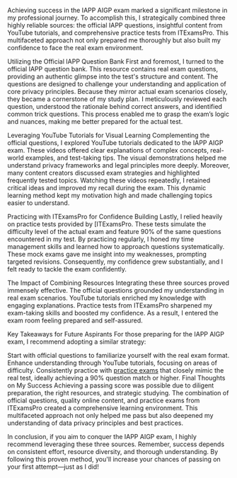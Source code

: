 Achieving success in the IAPP AIGP exam marked a significant milestone in my professional journey. To accomplish this, I strategically combined three highly reliable sources: the official IAPP questions, insightful content from YouTube tutorials, and comprehensive practice tests from ITExamsPro. This multifaceted approach not only prepared me thoroughly but also built my confidence to face the real exam environment.

Utilizing the Official IAPP Question Bank
First and foremost, I turned to the official IAPP question bank. This resource contains real exam questions, providing an authentic glimpse into the test's structure and content. The questions are designed to challenge your understanding and application of core privacy principles. Because they mirror actual exam scenarios closely, they became a cornerstone of my study plan. I meticulously reviewed each question, understood the rationale behind correct answers, and identified common trick questions. This process enabled me to grasp the exam’s logic and nuances, making me better prepared for the actual test.

Leveraging YouTube Tutorials for Visual Learning
Complementing the official questions, I explored YouTube tutorials dedicated to the IAPP AIGP exam. These videos offered clear explanations of complex concepts, real-world examples, and test-taking tips. The visual demonstrations helped me understand privacy frameworks and legal principles more deeply. Moreover, many content creators discussed exam strategies and highlighted frequently tested topics. Watching these videos repeatedly, I retained critical ideas and improved my recall during the exam. This dynamic learning method kept my motivation high and made challenging topics easier to understand.

Practicing with ITExamsPro for Confidence Building
Lastly, I relied heavily on practice tests provided by [ITExamsPro. These tests simulate the difficulty level of the actual exam and feature 90% of the same questions encountered in my test. By practicing regularly, I honed my time management skills and learned how to approach questions systematically. These mock exams gave me insight into my weaknesses, prompting targeted revisions. Consequently, my confidence grew substantially, and I felt ready to tackle the exam confidently.

The Impact of Combining Resources
Integrating these three sources proved immensely effective. The official questions grounded my understanding in real exam scenarios. YouTube tutorials enriched my knowledge with engaging explanations. Practice tests from ITExamsPro sharpened my exam-taking skills and boosted my confidence. As a result, I entered the exam room feeling prepared and self-assured. 



Key Takeaways for Future Aspirants
For those preparing for the IAPP AIGP exam, I recommend adopting a similar strategy:

Start with official questions to familiarize yourself with the real exam format.
Enhance understanding through YouTube tutorials, focusing on areas of difficulty.
Consistently practice with [practice exams](https://www.itexamspro.com/iapp/aigp-dumps.html) that closely mimic the real test, ideally achieving a 90% question match or higher.
Final Thoughts on My Success
Achieving a passing score was possible due to diligent preparation, the right resources, and strategic studying. The combination of official questions, quality online content, and practice exams from ITExamsPro created a comprehensive learning environment. This multifaceted approach not only helped me pass but also deepened my understanding of data privacy principles and best practices.

In conclusion, if you aim to conquer the IAPP AIGP exam, I highly recommend leveraging these three sources. Remember, success depends on consistent effort, resource diversity, and thorough understanding. By following this proven method, you'll increase your chances of passing on your first attempt—just as I did!
